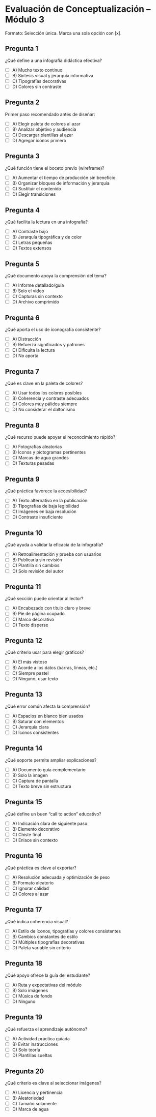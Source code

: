 # Evaluación de Conceptualización – Módulo 3

<!-- Referencias del módulo:
- Contenido: ../Modulo 3/Contenido.md
- Carpeta Documentos: ../Modulo 3/Contenido/
- Carpeta Videos: ../Modulo 3/Videos/
-->

Formato: Selección única. Marca una sola opción con [x].

## Pregunta 1

¿Qué define a una infografía didáctica efectiva?
<!-- Ref: ../Modulo 3/Contenido.md – Principios de diseño; ./Contenido/GUIA DEL ESTUDIANTE.png; ../Modulo 3/Videos/Modulo 3 - YouTube.mp4 -->

- [ ] A) Mucho texto continuo
- [ ] B) Síntesis visual y jerarquía informativa
- [ ] C) Tipografías decorativas
- [ ] D) Colores sin contraste

## Pregunta 2

Primer paso recomendado antes de diseñar:
<!-- Ref: ../Modulo 3/Contenido.md – Metodología/Proceso: objetivo y audiencia -->

- [ ] A) Elegir paleta de colores al azar
- [ ] B) Analizar objetivo y audiencia
- [ ] C) Descargar plantillas al azar
- [ ] D) Agregar íconos primero

## Pregunta 3

¿Qué función tiene el boceto previo (wireframe)?
<!-- Ref: ../Modulo 3/Contenido.md – Proceso de diseño: boceto/wireframe -->

- [ ] A) Aumentar el tiempo de producción sin beneficio
- [ ] B) Organizar bloques de información y jerarquía
- [ ] C) Sustituir el contenido
- [ ] D) Elegir transiciones

## Pregunta 4

¿Qué facilita la lectura en una infografía?
<!-- Ref: ../Modulo 3/Contenido.md – Jerarquía visual y tipográfica -->

- [ ] A) Contraste bajo
- [ ] B) Jerarquía tipográfica y de color
- [ ] C) Letras pequeñas
- [ ] D) Textos extensos

## Pregunta 5

¿Qué documento apoya la comprensión del tema?
<!-- Ref: ../Modulo 3/Contenido.md – Guías complementarias; ./Contenido/GUIA DEL ESTUDIANTE.png -->

- [ ] A) Informe detallado/guía
- [ ] B) Solo el video
- [ ] C) Capturas sin contexto
- [ ] D) Archivo comprimido

## Pregunta 6

¿Qué aporta el uso de iconografía consistente?
<!-- Ref: ../Modulo 3/Contenido.md – Lenguaje visual e iconografía -->

- [ ] A) Distracción
- [ ] B) Refuerza significados y patrones
- [ ] C) Dificulta la lectura
- [ ] D) No aporta

## Pregunta 7

¿Qué es clave en la paleta de colores?
<!-- Ref: ../Modulo 3/Contenido.md – Paleta y contraste -->

- [ ] A) Usar todos los colores posibles
- [ ] B) Coherencia y contraste adecuados
- [ ] C) Colores muy pálidos siempre
- [ ] D) No considerar el daltonismo

## Pregunta 8

¿Qué recurso puede apoyar el reconocimiento rápido?
<!-- Ref: ../Modulo 3/Contenido.md – Iconos y pictogramas -->

- [ ] A) Fotografías aleatorias
- [ ] B) Íconos y pictogramas pertinentes
- [ ] C) Marcas de agua grandes
- [ ] D) Texturas pesadas

## Pregunta 9

¿Qué práctica favorece la accesibilidad?
<!-- Ref: ../Modulo 3/Contenido.md – Accesibilidad; Publicación con texto alternativo -->

- [ ] A) Texto alternativo en la publicación
- [ ] B) Tipografías de baja legibilidad
- [ ] C) Imágenes en baja resolución
- [ ] D) Contraste insuficiente

## Pregunta 10

¿Qué ayuda a validar la eficacia de la infografía?
<!-- Ref: ../Modulo 3/Contenido.md – Evaluación y mejora; Retroalimentación -->

- [ ] A) Retroalimentación y prueba con usuarios
- [ ] B) Publicarla sin revisión
- [ ] C) Plantilla sin cambios
- [ ] D) Solo revisión del autor

## Pregunta 11

¿Qué sección puede orientar al lector?
<!-- Ref: ../Modulo 3/Contenido.md – Estructura: encabezado/título -->

- [ ] A) Encabezado con título claro y breve
- [ ] B) Pie de página ocupado
- [ ] C) Marco decorativo
- [ ] D) Texto disperso

## Pregunta 12

¿Qué criterio usar para elegir gráficos?
<!-- Ref: ../Modulo 3/Contenido.md – Visualización de datos -->

- [ ] A) El más vistoso
- [ ] B) Acorde a los datos (barras, líneas, etc.)
- [ ] C) Siempre pastel
- [ ] D) Ninguno, usar texto

## Pregunta 13

¿Qué error común afecta la comprensión?
<!-- Ref: ../Modulo 3/Contenido.md – Errores frecuentes: saturación -->

- [ ] A) Espacios en blanco bien usados
- [ ] B) Saturar con elementos
- [ ] C) Jerarquía clara
- [ ] D) Íconos consistentes

## Pregunta 14

¿Qué soporte permite ampliar explicaciones?
<!-- Ref: ../Modulo 3/Contenido.md – Material de apoyo: guía/documento -->

- [ ] A) Documento guía complementario
- [ ] B) Solo la imagen
- [ ] C) Captura de pantalla
- [ ] D) Texto breve sin estructura

## Pregunta 15

¿Qué define un buen “call to action” educativo?
<!-- Ref: ../Modulo 3/Contenido.md – Cierre y llamados a la acción -->

- [ ] A) Indicación clara de siguiente paso
- [ ] B) Elemento decorativo
- [ ] C) Chiste final
- [ ] D) Enlace sin contexto

## Pregunta 16

¿Qué práctica es clave al exportar?
<!-- Ref: ../Modulo 3/Contenido.md – Exportación: resolución y optimización -->

- [ ] A) Resolución adecuada y optimización de peso
- [ ] B) Formato aleatorio
- [ ] C) Ignorar calidad
- [ ] D) Colores al azar

## Pregunta 17

¿Qué indica coherencia visual?
<!-- Ref: ../Modulo 3/Contenido.md – Consistencia de estilo -->

- [ ] A) Estilo de íconos, tipografías y colores consistentes
- [ ] B) Cambios constantes de estilo
- [ ] C) Múltiples tipografías decorativas
- [ ] D) Paleta variable sin criterio

## Pregunta 18

¿Qué apoyo ofrece la guía del estudiante?
<!-- Ref: ./Contenido/GUIA DEL ESTUDIANTE.png; ../Modulo 3/Contenido.md – Ruta y expectativas -->

- [ ] A) Ruta y expectativas del módulo
- [ ] B) Solo imágenes
- [ ] C) Música de fondo
- [ ] D) Ninguno

## Pregunta 19

¿Qué refuerza el aprendizaje autónomo?
<!-- Ref: ../Modulo 3/Contenido.md – Actividades prácticas guiadas -->

- [ ] A) Actividad práctica guiada
- [ ] B) Evitar instrucciones
- [ ] C) Solo teoría
- [ ] D) Plantillas sueltas

## Pregunta 20

¿Qué criterio es clave al seleccionar imágenes?
<!-- Ref: ../Modulo 3/Contenido.md – Licencias y pertinencia -->

- [ ] A) Licencia y pertinencia
- [ ] B) Aleatoriedad
- [ ] C) Tamaño solamente
- [ ] D) Marca de agua

